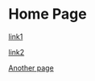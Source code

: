 # Home Page

[link1](https://davidmc1948.github.io/test/)

[link2](https://davidmc1948.github.io/Chapter%2001.html)
  
  [Another page](/test.html)
